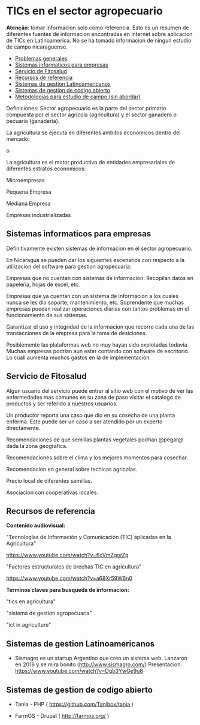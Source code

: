 # TICs en el sector agropecuario


**Atenção**: tomar informacion solo como referencia. Esto es un resumen de diferentes fuentes de informacion encontradas en internet sobre aplicacion de TICs en Latinoamerica. No se ha tomado informacion de ningun estudio de campo nicaraguense. 

<!-- toc -->
- [Problemas generales](#problemas-generales)
- [Sistemas informaticos para empresas](#sistemas-informaticos-para-empresas)
- [Servicio de Fitosalud](#servicio-de-fitosalud)
- [Recursos de referencia](#recursos-de-referencia)
- [Sistemas de gestion Latinoamericanos](#sistemas-de-gestion-latinoamericanos)
- [Sistemas de gestion de codigo abierto](#sistemas-de-gestion-de-codigo-abierto)
- [Metodologias para estudio de campo (sin abordar)](#estudio-de-campo)
<!-- tocstop -->

Definiciones:
Sector agropecuario es la parte del sector primario compuesta por el sector agrícola (agricultura) y el sector ganadero o pecuario (ganadería).


La agricultura se ejecuta en diferentes ambitos economicos dentro del mercado:

o

La agricultura es el motor productivo de entidades empresariales de diferentes estratos economicos:

Microempresas

Pequena Empresa

Mediana Empresa

Empresas industrializadas

## Sistemas informaticos para empresas

Definitivamente existen sistemas de informacion en el sector agropecuario.

En Nicaragua se pueden dar los siguientes escenarios con respecto a la utilizacion del software para gestion agropecuaria:

Empresas que no cuentan con sistemas de informacion. Recopilan datos en papeleria, hojas de excel, etc. 

Empresas que ya cuentan con un sistema de informacion a los cuales nunca se les dio soporte, mantenimiento, etc. Soprendente que muchas empresas puedan realizar operaciones diarias con tantos problemas en el funcionamiento de sus sistemas. 

Garantizar el uso y integridad de la informacion que recorre cada una de las transacciones de la empresa para la toma de desiciones. 

Posiblemente las plataformas web no muy hayan sido explotadas todavia. Muchas empresas podrian aun estar contando con software de escritorio. Lo cuall aumenta muchos gastos en la de implementacion.

## Servicio de Fitosalud

Algun usuario del servicio puede entrar al sitio web con el motivo de  ver las enfermedades mas comunes en su zona de paso visitar el catalogo de productos y ser referido a nuestros usuarios.

Un productor reporta una caso que dio en su cosecha de una planta  enferma. Este puede ser un caso a ser atendido por un experto  directamente.

Recomendaciones de que semillas plantas vegetales podrian @pegar@ dada la zona geografica.

Recomendaciones sobre el clima y los mejores momentos para cosechar.

Recomendacion en general sobre tecnicas agricolas.

Precio local de diferentes semillas.

Asociacion con cooperativas locales.

## Recursos de referencia

**Contenido audiovisual:**

"Tecnologías de Información y Comunicación (TIC) aplicadas en la Agricultura"

https://www.youtube.com/watch?v=fIcVmZgorZg 

"Factores estructurales de brechas TIC en agricultura"

https://www.youtube.com/watch?v=a68Xr59W6n0


**Terminos claves para busqueda de informacion:**

"tics en agricultura"

"sistema de gestion agropecuaria"

"ict in agriculture"

## Sistemas de gestion Latinoamericanos

* Sismagro es un startup Argentino que creo un sistema web. 
Lanzaron en 2016 y se mira bonito (http://www.sismagro.com/)
Presentacion: https://www.youtube.com/watch?v=Dgb3YwGe9u8

## Sistemas de gestion de codigo abierto

* Tania - PHP ( https://github.com/Tanibox/tania )

* FarmOS - Drupal ( http://farmos.org/ )


